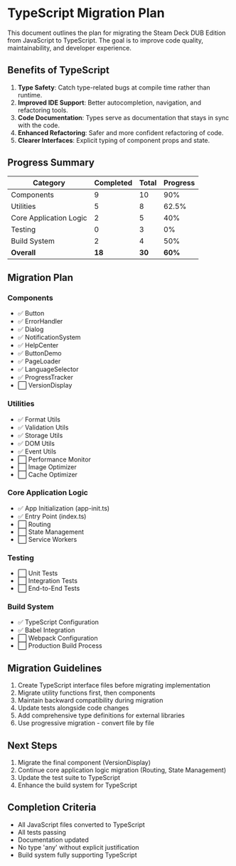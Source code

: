# TypeScript Migration Plan

This document outlines the plan for migrating the Steam Deck DUB Edition from JavaScript to TypeScript. The goal is to improve code quality, maintainability, and developer experience.

## Benefits of TypeScript

1. **Type Safety**: Catch type-related bugs at compile time rather than runtime.
2. **Improved IDE Support**: Better autocompletion, navigation, and refactoring tools.
3. **Code Documentation**: Types serve as documentation that stays in sync with the code.
4. **Enhanced Refactoring**: Safer and more confident refactoring of code.
5. **Clearer Interfaces**: Explicit typing of component props and state.

## Progress Summary

| Category | Completed | Total | Progress |
|----------|-----------|-------|----------|
| Components | 9 | 10 | 90% |
| Utilities | 5 | 8 | 62.5% |
| Core Application Logic | 2 | 5 | 40% |
| Testing | 0 | 3 | 0% |
| Build System | 2 | 4 | 50% |
| **Overall** | **18** | **30** | **60%** |

## Migration Plan

### Components

- ✅ Button
- ✅ ErrorHandler
- ✅ Dialog
- ✅ NotificationSystem
- ✅ HelpCenter
- ✅ ButtonDemo
- ✅ PageLoader
- ✅ LanguageSelector
- ✅ ProgressTracker
- ⬜ VersionDisplay

### Utilities

- ✅ Format Utils
- ✅ Validation Utils
- ✅ Storage Utils 
- ✅ DOM Utils
- ✅ Event Utils
- ⬜ Performance Monitor
- ⬜ Image Optimizer
- ⬜ Cache Optimizer

### Core Application Logic

- ✅ App Initialization (app-init.ts)
- ✅ Entry Point (index.ts)
- ⬜ Routing
- ⬜ State Management
- ⬜ Service Workers

### Testing

- ⬜ Unit Tests
- ⬜ Integration Tests
- ⬜ End-to-End Tests

### Build System

- ✅ TypeScript Configuration
- ✅ Babel Integration
- ⬜ Webpack Configuration
- ⬜ Production Build Process

## Migration Guidelines

1. Create TypeScript interface files before migrating implementation
2. Migrate utility functions first, then components
3. Maintain backward compatibility during migration
4. Update tests alongside code changes
5. Add comprehensive type definitions for external libraries
6. Use progressive migration - convert file by file

## Next Steps

1. Migrate the final component (VersionDisplay)
2. Continue core application logic migration (Routing, State Management)
3. Update the test suite to TypeScript
4. Enhance the build system for TypeScript

## Completion Criteria

- All JavaScript files converted to TypeScript
- All tests passing
- Documentation updated
- No type 'any' without explicit justification
- Build system fully supporting TypeScript 